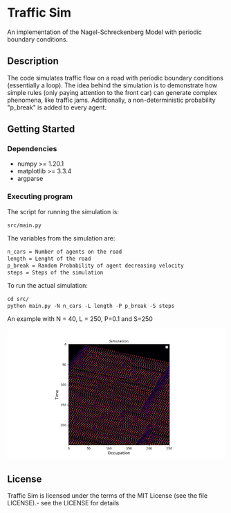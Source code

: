 # Traffic Sim

An implementation of the Nagel-Schreckenberg Model with periodic boundary conditions.

## Description

The code simulates traffic flow on a road with periodic boundary conditions (essentially a loop). The idea behind the simulation is to demonstrate how simple rules (only paying attention to the front car) can generate complex phenomena, like traffic jams. Additionally, a non-deterministic probability "p_break" is added to every agent.

## Getting Started

### Dependencies

- numpy >= 1.20.1
- matplotlib >= 3.3.4
- argparse

### Executing program

The script for running the simulation is:
```
src/main.py
```

The variables from the simulation are: 

```
n_cars = Number of agents on the road 
length = Lenght of the road 
p_break = Random Probability of agent decreasing velocity 
steps = Steps of the simulation 

```
To run the actual simulation:

```
cd src/
python main.py -N n_cars -L length -P p_break -S steps
```

An example with N = 40, L = 250, P=0.1 and S=250

![Screenshot](traffic_sim/simulation_example.png)

## License

Traffic Sim is licensed under the terms of the MIT License (see the file LICENSE).- see the LICENSE for details
